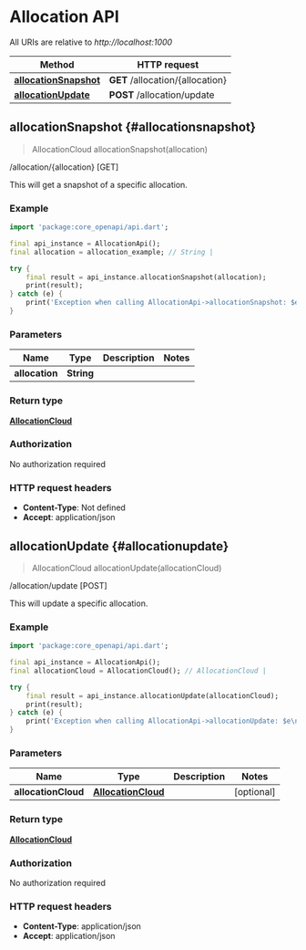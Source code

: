 # Allocation API

All URIs are relative to *http://localhost:1000*

Method | HTTP request
------------- | -------------
[**allocationSnapshot**](AllocationApi#allocationsnapshot) | **GET** /allocation/\{allocation\}
[**allocationUpdate**](AllocationApi#allocationupdate) | **POST** /allocation/update


## **allocationSnapshot** {#allocationsnapshot}
> AllocationCloud allocationSnapshot(allocation)

/allocation/\{allocation\} [GET]

This will get a snapshot of a specific allocation.

### Example
```dart
import 'package:core_openapi/api.dart';

final api_instance = AllocationApi();
final allocation = allocation_example; // String | 

try {
    final result = api_instance.allocationSnapshot(allocation);
    print(result);
} catch (e) {
    print('Exception when calling AllocationApi->allocationSnapshot: $e\n');
}
```

### Parameters

Name | Type | Description  | Notes
------------- | ------------- | ------------- | -------------
 **allocation** | **String**|  | 

### Return type

[**AllocationCloud**](../models/AllocationCloud)

### Authorization

No authorization required

### HTTP request headers

 - **Content-Type**: Not defined
 - **Accept**: application/json



## **allocationUpdate** {#allocationupdate}
> AllocationCloud allocationUpdate(allocationCloud)

/allocation/update [POST]

This will update a specific allocation.

### Example
```dart
import 'package:core_openapi/api.dart';

final api_instance = AllocationApi();
final allocationCloud = AllocationCloud(); // AllocationCloud | 

try {
    final result = api_instance.allocationUpdate(allocationCloud);
    print(result);
} catch (e) {
    print('Exception when calling AllocationApi->allocationUpdate: $e\n');
}
```

### Parameters

Name | Type | Description  | Notes
------------- | ------------- | ------------- | -------------
 **allocationCloud** | [**AllocationCloud**](../models/AllocationCloud)|  | [optional] 

### Return type

[**AllocationCloud**](../models/AllocationCloud)

### Authorization

No authorization required

### HTTP request headers

 - **Content-Type**: application/json
 - **Accept**: application/json




